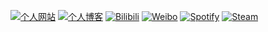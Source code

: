 [![个人网站](https://img.shields.io/badge/个人网站-网络驿站-green)](https://webrelay.cn/) [![个人博客](https://img.shields.io/badge/个人博客-青橙-orange)](https://blog.webrelay.cn/) [![Bilibili](https://img.shields.io/badge/Bilibili-青木登-blue?logo=bilibili)](https://space.bilibili.com/88877294) [![Weibo](https://img.shields.io/badge/Weibo-李青木登-red?logo=sina%20weibo)](https://weibo.com/orangelegy) [![Spotify](https://img.shields.io/badge/Spotify-青橙-green?logo=spotify)](https://open.spotify.com/user/31t3l5qo65q67g2nudyopovt6kgi) [![Steam](https://img.shields.io/badge/Steam-orangelegy-lightgrey?logo=steam)](https://steamcommunity.com/profiles/76561198844194439/)

<!--
**orangelegy/orangelegy** is a ✨ _special_ ✨ repository because its `README.md` (this file) appears on your GitHub profile.

Here are some ideas to get you started:

- 🔭 I’m currently working on ...
- 🌱 I’m currently learning ...
- 👯 I’m looking to collaborate on ...
- 🤔 I’m looking for help with ...
- 💬 Ask me about ...
- 📫 How to reach me: ...
- 😄 Pronouns: ...
- ⚡ Fun fact: ...
-->
